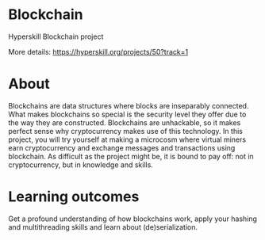 # Blockchain
Hyperskill Blockchain project

More details: https://hyperskill.org/projects/50?track=1

# About
Blockchains are data structures where blocks are inseparably connected. What makes blockchains so special is the security level they offer due to the way they are constructed. Blockchains are unhackable, so it makes perfect sense why cryptocurrency makes use of this technology. In this project, you will try yourself at making a microcosm where virtual miners earn cryptocurrency and exchange messages and transactions using blockchain. As difficult as the project might be, it is bound to pay off: not in cryptocurrency, but in knowledge and skills.

# Learning outcomes
Get a profound understanding of how blockchains work, apply your hashing and multithreading skills and learn about (de)serialization.


